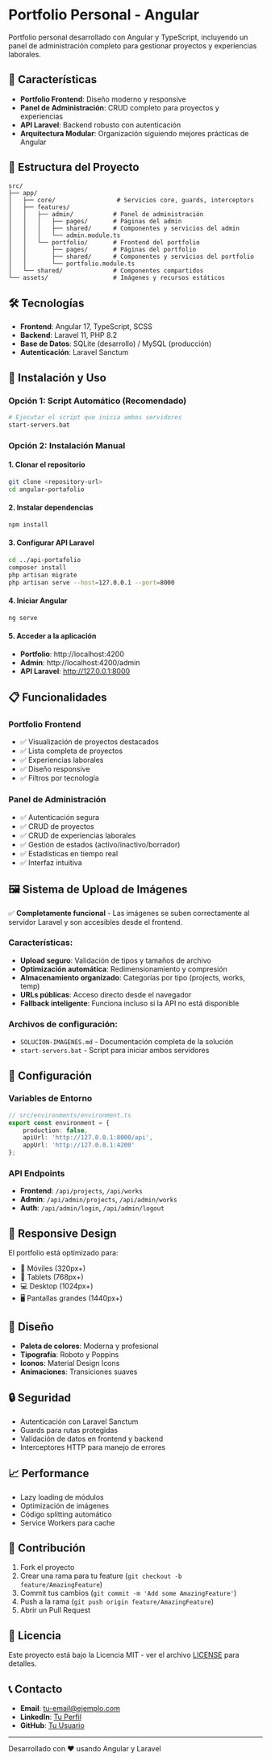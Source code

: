 # Portfolio Personal - Angular

Portfolio personal desarrollado con Angular y TypeScript, incluyendo un panel de administración completo para gestionar proyectos y experiencias laborales.

## 🚀 Características

- **Portfolio Frontend**: Diseño moderno y responsive
- **Panel de Administración**: CRUD completo para proyectos y experiencias
- **API Laravel**: Backend robusto con autenticación
- **Arquitectura Modular**: Organización siguiendo mejores prácticas de Angular

## 📁 Estructura del Proyecto

```
src/
├── app/
│   ├── core/                 # Servicios core, guards, interceptors
│   ├── features/
│   │   ├── admin/           # Panel de administración
│   │   │   ├── pages/       # Páginas del admin
│   │   │   ├── shared/      # Componentes y servicios del admin
│   │   │   └── admin.module.ts
│   │   └── portfolio/       # Frontend del portfolio
│   │       ├── pages/       # Páginas del portfolio
│   │       ├── shared/      # Componentes y servicios del portfolio
│   │       └── portfolio.module.ts
│   └── shared/              # Componentes compartidos
└── assets/                  # Imágenes y recursos estáticos
```

## 🛠️ Tecnologías

- **Frontend**: Angular 17, TypeScript, SCSS
- **Backend**: Laravel 11, PHP 8.2
- **Base de Datos**: SQLite (desarrollo) / MySQL (producción)
- **Autenticación**: Laravel Sanctum

## 🚀 Instalación y Uso

### Opción 1: Script Automático (Recomendado)

```bash
# Ejecutar el script que inicia ambos servidores
start-servers.bat
```

### Opción 2: Instalación Manual

#### 1. Clonar el repositorio

```bash
git clone <repository-url>
cd angular-portafolio
```

#### 2. Instalar dependencias

```bash
npm install
```

#### 3. Configurar API Laravel

```bash
cd ../api-portafolio
composer install
php artisan migrate
php artisan serve --host=127.0.0.1 --port=8000
```

#### 4. Iniciar Angular

```bash
ng serve
```

#### 5. Acceder a la aplicación

- **Portfolio**: http://localhost:4200
- **Admin**: http://localhost:4200/admin
- **API Laravel**: http://127.0.0.1:8000

## 📋 Funcionalidades

### Portfolio Frontend

- ✅ Visualización de proyectos destacados
- ✅ Lista completa de proyectos
- ✅ Experiencias laborales
- ✅ Diseño responsive
- ✅ Filtros por tecnología

### Panel de Administración

- ✅ Autenticación segura
- ✅ CRUD de proyectos
- ✅ CRUD de experiencias laborales
- ✅ Gestión de estados (activo/inactivo/borrador)
- ✅ Estadísticas en tiempo real
- ✅ Interfaz intuitiva

## 🖼️ Sistema de Upload de Imágenes

✅ **Completamente funcional** - Las imágenes se suben correctamente al servidor Laravel y son accesibles desde el frontend.

### Características:

- **Upload seguro**: Validación de tipos y tamaños de archivo
- **Optimización automática**: Redimensionamiento y compresión
- **Almacenamiento organizado**: Categorías por tipo (projects, works, temp)
- **URLs públicas**: Acceso directo desde el navegador
- **Fallback inteligente**: Funciona incluso si la API no está disponible

### Archivos de configuración:

- `SOLUCION-IMAGENES.md` - Documentación completa de la solución
- `start-servers.bat` - Script para iniciar ambos servidores

## 🔧 Configuración

### Variables de Entorno

```typescript
// src/environments/environment.ts
export const environment = {
	production: false,
	apiUrl: 'http://127.0.0.1:8000/api',
	appUrl: 'http://127.0.0.1:4200'
};
```

### API Endpoints

- **Frontend**: `/api/projects`, `/api/works`
- **Admin**: `/api/admin/projects`, `/api/admin/works`
- **Auth**: `/api/admin/login`, `/api/admin/logout`

## 📱 Responsive Design

El portfolio está optimizado para:

- 📱 Móviles (320px+)
- 📱 Tablets (768px+)
- 💻 Desktop (1024px+)
- 🖥️ Pantallas grandes (1440px+)

## 🎨 Diseño

- **Paleta de colores**: Moderna y profesional
- **Tipografía**: Roboto y Poppins
- **Iconos**: Material Design Icons
- **Animaciones**: Transiciones suaves

## 🔒 Seguridad

- Autenticación con Laravel Sanctum
- Guards para rutas protegidas
- Validación de datos en frontend y backend
- Interceptores HTTP para manejo de errores

## 📈 Performance

- Lazy loading de módulos
- Optimización de imágenes
- Código splitting automático
- Service Workers para cache

## 🤝 Contribución

1. Fork el proyecto
2. Crear una rama para tu feature (`git checkout -b feature/AmazingFeature`)
3. Commit tus cambios (`git commit -m 'Add some AmazingFeature'`)
4. Push a la rama (`git push origin feature/AmazingFeature`)
5. Abrir un Pull Request

## 📄 Licencia

Este proyecto está bajo la Licencia MIT - ver el archivo [LICENSE](LICENSE) para detalles.

## 📞 Contacto

- **Email**: tu-email@ejemplo.com
- **LinkedIn**: [Tu Perfil](https://linkedin.com/in/tu-perfil)
- **GitHub**: [Tu Usuario](https://github.com/tu-usuario)

---

Desarrollado con ❤️ usando Angular y Laravel
